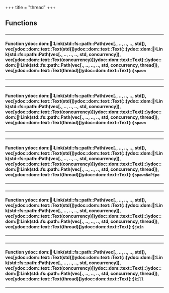 +++
title = "thread"
+++
## Functions

### 


_____________________
#### Function ydoc::dom::link::Link(std::fs::path::Path(vec[., .., .., .., std]), vec[ydoc::dom::text::Text(std)])ydoc::dom::text::Text(::)ydoc::dom::link::Link(std::fs::path::Path(vec[., .., .., .., std, concurrency]), vec[ydoc::dom::text::Text(concurrency)])ydoc::dom::text::Text(::)ydoc::dom::link::Link(std::fs::path::Path(vec[., .., .., .., std, concurrency, thread]), vec[ydoc::dom::text::Text(thread)])ydoc::dom::text::Text(::)`spawn`
_____________________
### 


_____________________
#### Function ydoc::dom::link::Link(std::fs::path::Path(vec[., .., .., .., std]), vec[ydoc::dom::text::Text(std)])ydoc::dom::text::Text(::)ydoc::dom::link::Link(std::fs::path::Path(vec[., .., .., .., std, concurrency]), vec[ydoc::dom::text::Text(concurrency)])ydoc::dom::text::Text(::)ydoc::dom::link::Link(std::fs::path::Path(vec[., .., .., .., std, concurrency, thread]), vec[ydoc::dom::text::Text(thread)])ydoc::dom::text::Text(::)`spawn`
_____________________
### 


_____________________
#### Function ydoc::dom::link::Link(std::fs::path::Path(vec[., .., .., .., std]), vec[ydoc::dom::text::Text(std)])ydoc::dom::text::Text(::)ydoc::dom::link::Link(std::fs::path::Path(vec[., .., .., .., std, concurrency]), vec[ydoc::dom::text::Text(concurrency)])ydoc::dom::text::Text(::)ydoc::dom::link::Link(std::fs::path::Path(vec[., .., .., .., std, concurrency, thread]), vec[ydoc::dom::text::Text(thread)])ydoc::dom::text::Text(::)`spawnNoPipe`
_____________________
### 


_____________________
#### Function ydoc::dom::link::Link(std::fs::path::Path(vec[., .., .., .., std]), vec[ydoc::dom::text::Text(std)])ydoc::dom::text::Text(::)ydoc::dom::link::Link(std::fs::path::Path(vec[., .., .., .., std, concurrency]), vec[ydoc::dom::text::Text(concurrency)])ydoc::dom::text::Text(::)ydoc::dom::link::Link(std::fs::path::Path(vec[., .., .., .., std, concurrency, thread]), vec[ydoc::dom::text::Text(thread)])ydoc::dom::text::Text(::)`join`
_____________________
### 


_____________________
#### Function ydoc::dom::link::Link(std::fs::path::Path(vec[., .., .., .., std]), vec[ydoc::dom::text::Text(std)])ydoc::dom::text::Text(::)ydoc::dom::link::Link(std::fs::path::Path(vec[., .., .., .., std, concurrency]), vec[ydoc::dom::text::Text(concurrency)])ydoc::dom::text::Text(::)ydoc::dom::link::Link(std::fs::path::Path(vec[., .., .., .., std, concurrency, thread]), vec[ydoc::dom::text::Text(thread)])ydoc::dom::text::Text(::)`kill`
_____________________


